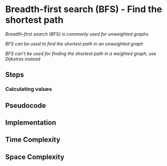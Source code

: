 # Breadth-first search (BFS) - Find the shortest path

*Breadth-first search (BFS) is commonly used for unweighted graphs*

*BFS can be used to find the shortest path in an unweighted graph* 

*BFS can't be used for finding the shortest path in a weighted graph, use Dijkstras instead* 

## Steps


### Calculating values

## Pseudocode

## Implementation


## Time Complexity

## Space Complexity

